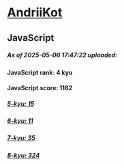 # [AndriiKot](https://www.codewars.com/users/AndriiKot) 

## JavaScript

##### As of 2025-05-06 17:47:22 uploaded:

#### JavaScript rank: 4 kyu

#### JavaScript score: 1162

##### [5-kyu: 15](https://github.com/AndriiKot/JavaScript__CodeWars/tree/main/kyu-5)

##### [6-kyu: 11](https://github.com/AndriiKot/JavaScript__CodeWars/tree/main/kyu-6)

##### [7-kyu: 35](https://github.com/AndriiKot/JavaScript__CodeWars/tree/main/kyu-7)

##### [8-kyu: 324](https://github.com/AndriiKot/JavaScript__CodeWars/tree/main/kyu-8)

